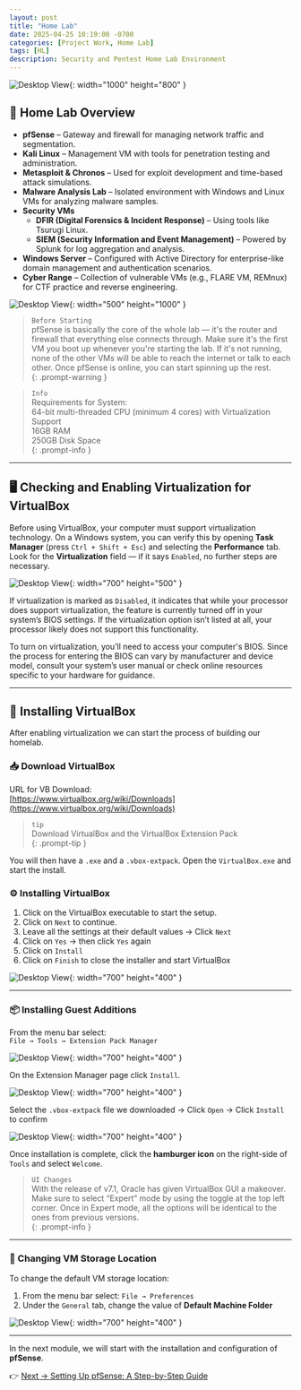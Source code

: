 ```yaml
---
layout: post
title: "Home Lab"
date: 2025-04-25 10:19:00 -0700
categories: [Project Work, Home Lab]
tags: [HL]
description: Security and Pentest Home Lab Environment
---
```


![Desktop View](/assets/img/HomeLab/Homelab-1.png){: width="1000" height="800" }

## 🧭 Home Lab Overview 

- **pfSense** – Gateway and firewall for managing network traffic and segmentation.  
- **Kali Linux** – Management VM with tools for penetration testing and administration.  
- **Metasploit & Chronos** – Used for exploit development and time-based attack simulations.  
- **Malware Analysis Lab** – Isolated environment with Windows and Linux VMs for analyzing malware samples.  
- **Security VMs**
  - **DFIR (Digital Forensics & Incident Response)** – Using tools like Tsurugi Linux.  
  - **SIEM (Security Information and Event Management)** – Powered by Splunk for log aggregation and analysis.  
- **Windows Server** – Configured with Active Directory for enterprise-like domain management and authentication scenarios.  
- **Cyber Range** – Collection of vulnerable VMs (e.g., FLARE VM, REMnux) for CTF practice and reverse engineering.  

![Desktop View](/assets/img/HomeLab/Diagram2.png){: width="500" height="1000" }

> `Before Starting`  
> pfSense is basically the core of the whole lab — it's the router and firewall that everything else connects through. Make sure it's the first VM you boot up whenever you're starting the lab. If it's not running, none of the other VMs will be able to reach the internet or talk to each other. Once pfSense is online, you can start spinning up the rest.  
{: .prompt-warning }

> `Info`  
> Requirements for System:  
> 64-bit multi-threaded CPU (minimum 4 cores) with Virtualization Support  
> 16GB RAM  
> 250GB Disk Space  
{: .prompt-info }

---

## 🖥️ Checking and Enabling Virtualization for VirtualBox

Before using VirtualBox, your computer must support virtualization technology. On a Windows system, you can verify this by opening **Task Manager** (press `Ctrl + Shift + Esc`) and selecting the **Performance** tab. Look for the **Virtualization** field — if it says `Enabled`, no further steps are necessary.

![Desktop View](/assets/img/HomeLab/TM.png){: width="700" height="500" }

If virtualization is marked as `Disabled`, it indicates that while your processor does support virtualization, the feature is currently turned off in your system’s BIOS settings. If the virtualization option isn’t listed at all, your processor likely does not support this functionality.

To turn on virtualization, you’ll need to access your computer's BIOS. Since the process for entering the BIOS can vary by manufacturer and device model, consult your system’s user manual or check online resources specific to your hardware for guidance.

---

## 💽 Installing VirtualBox

After enabling virtualization we can start the process of building our homelab.

### 📥 Download VirtualBox

URL for VB Download:  
[https://www.virtualbox.org/wiki/Downloads](https://www.virtualbox.org/wiki/Downloads)

> `tip`  
> Download VirtualBox and the VirtualBox Extension Pack  
{: .prompt-tip }

You will then have a `.exe` and a `.vbox-extpack`. Open the `VirtualBox.exe` and start the install.

### ⚙️ Installing VirtualBox

1. Click on the VirtualBox executable to start the setup.  
2. Click on `Next` to continue.  
3. Leave all the settings at their default values → Click `Next`  
4. Click on `Yes` → then click `Yes` again  
5. Click on `Install`  
6. Click on `Finish` to close the installer and start VirtualBox  

![Desktop View](/assets/img/HomeLab/HL-1.png){: width="700" height="400" }

---

### 📦 Installing Guest Additions

From the menu bar select:  
`File → Tools → Extension Pack Manager`

![Desktop View](/assets/img/HomeLab/HL-2.png){: width="700" height="400" }

On the Extension Manager page click `Install`.

![Desktop View](/assets/img/HomeLab/HL-3.png){: width="700" height="400" }

Select the `.vbox-extpack` file we downloaded → Click `Open` → Click `Install` to confirm

![Desktop View](/assets/img/HomeLab/HL-4.png){: width="700" height="400" }

Once installation is complete, click the **hamburger icon** on the right-side of `Tools` and select `Welcome`.

> `UI Changes`  
> With the release of v7.1, Oracle has given VirtualBox GUI a makeover. Make sure to select “Expert” mode by using the toggle at the top left corner. Once in Expert mode, all the options will be identical to the ones from previous versions.  
{: .prompt-info }

---

### 📁 Changing VM Storage Location

To change the default VM storage location:

1. From the menu bar select: `File → Preferences`  
2. Under the `General` tab, change the value of **Default Machine Folder**

![Desktop View](/assets/img/HomeLab/HL-5.png){: width="700" height="400" }

---

In the next module, we will start with the installation and configuration of **pfSense**.

👉 [Next → Setting Up pfSense: A Step-by-Step Guide](/posts/HomeLab-Installing-pfSense)
